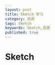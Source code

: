 ```yaml
---
layout: post
title: Sketch 学习
category: 资源
tags: Sketch
keywords: Sketch,资源
published: true
---
```


# Sketch

